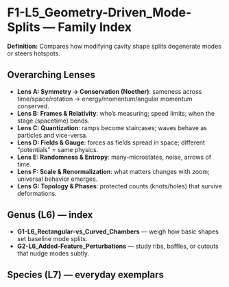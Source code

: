 # F1-L5_Geometry-Driven_Mode-Splits — Family Index
**Definition:** Compares how modifying cavity shape splits degenerate modes or steers hotspots.

## Overarching Lenses

- **Lens A: Symmetry -> Conservation (Noether)**: sameness across time/space/rotation → energy/momentum/angular momentum conserved.
- **Lens B: Frames & Relativity**: who’s measuring; speed limits; when the stage (spacetime) bends.
- **Lens C: Quantization**: ramps become staircases; waves behave as particles and vice-versa.
- **Lens D: Fields & Gauge**: forces as fields spread in space; different “potentials” = same physics.
- **Lens E: Randomness & Entropy**: many-microstates, noise, arrows of time.
- **Lens F: Scale & Renormalization**: what matters changes with zoom; universal behavior emerges.
- **Lens G: Topology & Phases**: protected counts (knots/holes) that survive deformations.

## Genus (L6) — index
- **G1-L6_Rectangular-vs_Curved_Chambers** — weigh how basic shapes set baseline mode splits.
- **G2-L6_Added-Feature_Perturbations** — study ribs, baffles, or cutouts that nudge modes subtly.

## Species (L7) — everyday exemplars

